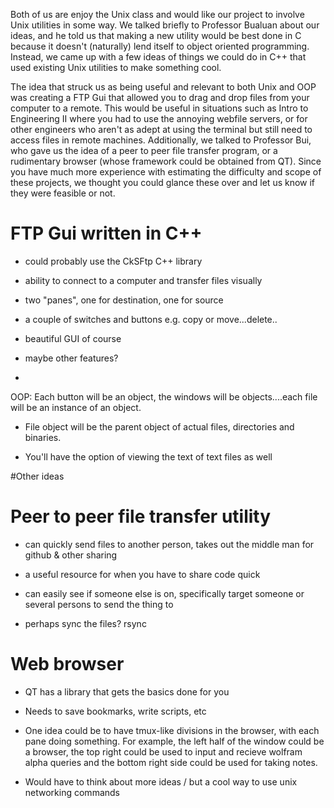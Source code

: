 
Both of us are enjoy the Unix class and would like our project to involve Unix utilities in some way. We talked briefly to Professor Bualuan about our ideas, and he told us that making a new utility would be best done in C because it doesn't (naturally) lend itself to object oriented programming. Instead, we came up with a few ideas of things we could do in C++ that used existing Unix utilities to make something cool. 

The idea that struck us as being useful and relevant to both Unix and OOP was creating a FTP Gui that allowed you to drag and drop files from your computer to a remote. This would be useful in situations such as Intro to Engineering II where you had to use the annoying webfile servers, or for other engineers who aren't as adept at using the terminal but still need to access files in remote machines. Additionally, we talked to Professor Bui, who gave us the idea of a peer to peer file transfer program, or a rudimentary browser (whose framework could be obtained from QT). Since you have much more experience with estimating the difficulty and scope of these projects, we thought you could glance these over and let us know if they were feasible or not.



FTP Gui written in C++
======================
- could probably use the CkSFtp C++ library

- ability to connect to a computer and transfer files visually

- two "panes", one for destination, one for source

- a couple of switches and buttons e.g. copy or move...delete..

- beautiful GUI of course

- maybe other features? 
- 


OOP: Each button will be an object, the windows will be objects....each file will be an instance of an object.

- File object will be the parent object of actual files, directories and binaries.

- You'll have the option of viewing the text of text files as well



#Other ideas



Peer to peer file transfer utility
==================================

- can quickly send files to another person, takes out the middle man for github & other sharing

- a useful resource for when you have to share code quick

- can easily see if someone else is on, specifically target someone or several persons to send the thing to

- perhaps sync the files? rsync


Web browser
===========

- QT has a library that gets the basics done for you

- Needs to save bookmarks, write scripts, etc
 
- One idea could be to have tmux-like divisions in the browser, with each pane doing something. For example,
  the left half of the window could be a browser, the top right could be used to input and recieve wolfram alpha queries
  and the bottom right side could be used for taking notes.

- Would have to think about more ideas / but a cool way to use unix networking commands


